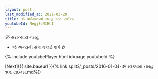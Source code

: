 ```yaml
---
layout: post
last_modified_at: 2021-03-29
title: ૐ વર્ધામાનાયાં નમહ ૧૦૮ ટાઈમ્સ
youtubeId: NegjBsNIHhI
---
```

 
 
 ૐ સરાન્યાય નમહ  
 
 -  જે અન્યની સંભાળ લઈ શકે છે 
 
  
 
  
 
 
 
 
 
 


{% include youtubePlayer.html id=page.youtubeId %}
 
[Next]({{ site.baseurl }}{% link  split2/_posts/2016-01-04-ૐ સ્વકષાય નમહ ૧૦૮ ટાઈમ્સ.md%})
 
